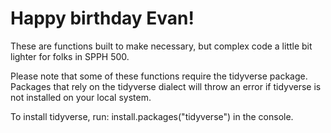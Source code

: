 <h1>Happy birthday Evan!</h1>
<p>These are functions built to make necessary, but complex code a little bit lighter for folks in SPPH 500.</p>
<p>Please note that some of these functions require the tidyverse package. Packages that rely on the tidyverse dialect will throw an error if tidyverse is not installed on your local system.</p>
<p>To install tidyverse, run: install.packages("tidyverse") in the console. </p>
